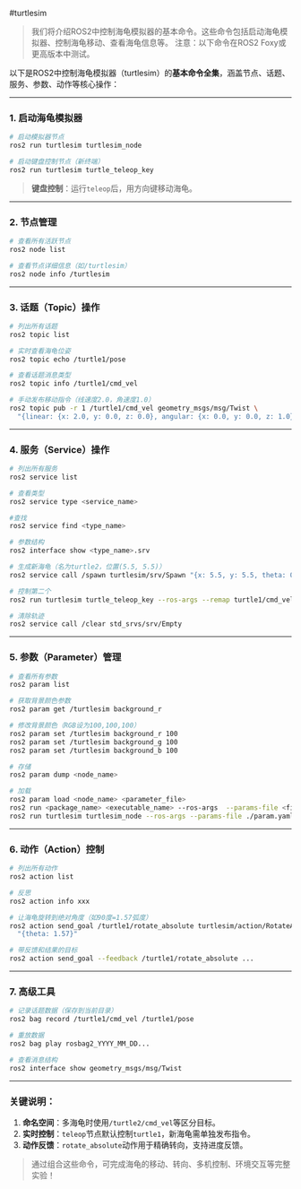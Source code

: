 #turtlesim

> 我们将介绍ROS2中控制海龟模拟器的基本命令。这些命令包括启动海龟模拟器、控制海龟移动、查看海龟信息等。
 注意：以下命令在ROS2 Foxy或更高版本中测试。


以下是ROS2中控制海龟模拟器（turtlesim）的**基本命令全集**，涵盖节点、话题、服务、参数、动作等核心操作：

---

### 1. **启动海龟模拟器**
```bash
# 启动模拟器节点
ros2 run turtlesim turtlesim_node

# 启动键盘控制节点（新终端）
ros2 run turtlesim turtle_teleop_key
```
> **键盘控制**：运行`teleop`后，用方向键移动海龟。

---

### 2. **节点管理**
```bash
# 查看所有活跃节点
ros2 node list

# 查看节点详细信息（如/turtlesim）
ros2 node info /turtlesim
```

---

### 3. **话题（Topic）操作**
```bash
# 列出所有话题
ros2 topic list

# 实时查看海龟位姿
ros2 topic echo /turtle1/pose

# 查看话题消息类型
ros2 topic info /turtle1/cmd_vel

# 手动发布移动指令（线速度2.0，角速度1.0）
ros2 topic pub -r 1 /turtle1/cmd_vel geometry_msgs/msg/Twist \
  "{linear: {x: 2.0, y: 0.0, z: 0.0}, angular: {x: 0.0, y: 0.0, z: 1.0}}"
```

---

### 4. **服务（Service）操作**
```bash
# 列出所有服务
ros2 service list

# 查看类型
ros2 service type <service_name>

#查找
ros2 service find <type_name>

# 参数结构
ros2 interface show <type_name>.srv

# 生成新海龟（名为turtle2，位置(5.5, 5.5)）
ros2 service call /spawn turtlesim/srv/Spawn "{x: 5.5, y: 5.5, theta: 0.0, name: 'turtle2'}"

# 控制第二个
ros2 run turtlesim turtle_teleop_key --ros-args --remap turtle1/cmd_vel:=turtle2/cmd_vel

# 清除轨迹
ros2 service call /clear std_srvs/srv/Empty
```

---

### 5. **参数（Parameter）管理**
```bash
# 查看所有参数
ros2 param list

# 获取背景颜色参数
ros2 param get /turtlesim background_r

# 修改背景颜色（RGB设为100,100,100）
ros2 param set /turtlesim background_r 100
ros2 param set /turtlesim background_g 100
ros2 param set /turtlesim background_b 100

# 存储
ros2 param dump <node_name>

# 加载
ros2 param load <node_name> <parameter_file>
ros2 run <package_name> <executable_name> --ros-args  --params-file <file_name>
ros2 run turtlesim turtlesim_node --ros-args --params-file ./param.yaml
```

---

### 6. **动作（Action）控制**
```bash
# 列出所有动作
ros2 action list

# 反思
ros2 action info xxx

# 让海龟旋转到绝对角度（如90度=1.57弧度）
ros2 action send_goal /turtle1/rotate_absolute turtlesim/action/RotateAbsolute \
  "{theta: 1.57}"

# 带反馈和结果的目标
ros2 action send_goal --feedback /turtle1/rotate_absolute ... 
```

---

### 7. **高级工具**
```bash
# 记录话题数据（保存到当前目录）
ros2 bag record /turtle1/cmd_vel /turtle1/pose

# 重放数据
ros2 bag play rosbag2_YYYY_MM_DD...

# 查看消息结构
ros2 interface show geometry_msgs/msg/Twist
```

---

### 关键说明：
1. **命名空间**：多海龟时使用`/turtle2/cmd_vel`等区分目标。
2. **实时控制**：`teleop`节点默认控制`turtle1`，新海龟需单独发布指令。
3. **动作反馈**：`rotate_absolute`动作用于精确转向，支持进度反馈。

> 通过组合这些命令，可完成海龟的移动、转向、多机控制、环境交互等完整实验！